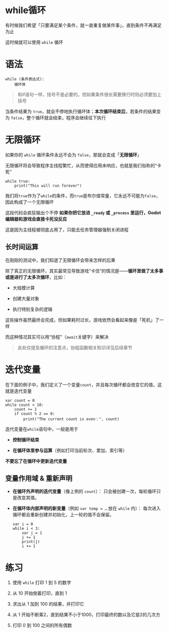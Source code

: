 # while循环

有时候我们希望「只要满足某个条件，就一直重复做某件事」，直到条件不再满足为止

这时候就可以使用 `while` 循环

# 语法

```gdscript
while (条件表达式):
    循环体
```

> 和if语句一样，括号不是必要的，但如果条件很长需要换行时则必须要加上括号

当条件结果为 `true`，就会不停地执行循环体；**本次循环结束后**，若条件的结果变为 `false`，整个循环就会结束，程序会继续往下执行

# 无限循环

如果你的 `while` 循环条件永远不会为 `false`，那就会变成「**无限循环**」

无限循环将会导致程序主线程繁忙，从而使得应用未响应，也就是我们俗称的“卡死”

```gdscript
while true:
    print("This will run forever")
```

我们将`true`作为了`while`的条件，而`true`是布尔值常量，它永远不可能为`false`，因此构成了一个无限循环

这段代码会疯狂输出个不停
**如果你把它放进 `_ready` 或 `_process` 里运行，Godot 编辑器和游戏会直接卡死没反应**

这是因为主线程被彻底占用了，只能去任务管理器强制关闭进程

## 长时间运算

在刚刚的测试中，我们知道了无限循环会带来怎样的后果

除了真正的无限循环，其实最常见导致游戏“卡住”的情况是——**循环里做了太多事或是进行了太多次循环**，比如：

* 大规模计算

* 创建大量对象

* 执行特别复杂的逻辑

这些操作虽然最终会完成，但如果耗时过长，游戏依然会看起来像是「死机」了一样

而这种情况其实可以用“协程”（`await`关键字）来解决

> 此处仅提及循环的注意点，协程函数相关知识详见后续章节



# 迭代变量

在下面的例子中，我们定义了一个变量`count`，并且每次循环都会改变它的值，这就是迭代变量

```gdscript
var count = 0
while count < 10:
    count += 1
    if count % 2 == 0:
        print("The current count is even：", count)
```

迭代变量在`while`语句中，一般是用于

* **控制循环结束**

* **在循环体里参与运算**（例如打印当前轮次、累加、索引等）

**不要忘了在循环中更新迭代变量**

## 变量作用域 & 重新声明

* **在循环外声明的迭代变量**（像上例的 `count`）：
  只会被创建一次，每轮循环只是改变其值。

* **在循环体内部声明的新变量**（例如 `var temp = …` 放在 `while` 内）：
  每次进入循环都会重新创建并初始化，上一轮的值不会保留。

  ```gdscript
  var i = 0
  while i < 3:
      var j = 1                 
      j += 1         
      print(j)            
      i += 1
  ```

# 练习

1. 使用 `while` 打印 1 到 5 的数字

2. 从 10 开始倒着打印，直到 1

3. 求出从 1 加到 100 的结果，并打印它

4. 从 1 开始不断乘2，直到结果不小于1000，打印最终的数以及它是2的几次方

5. 打印 0 到 100 之间的所有偶数


